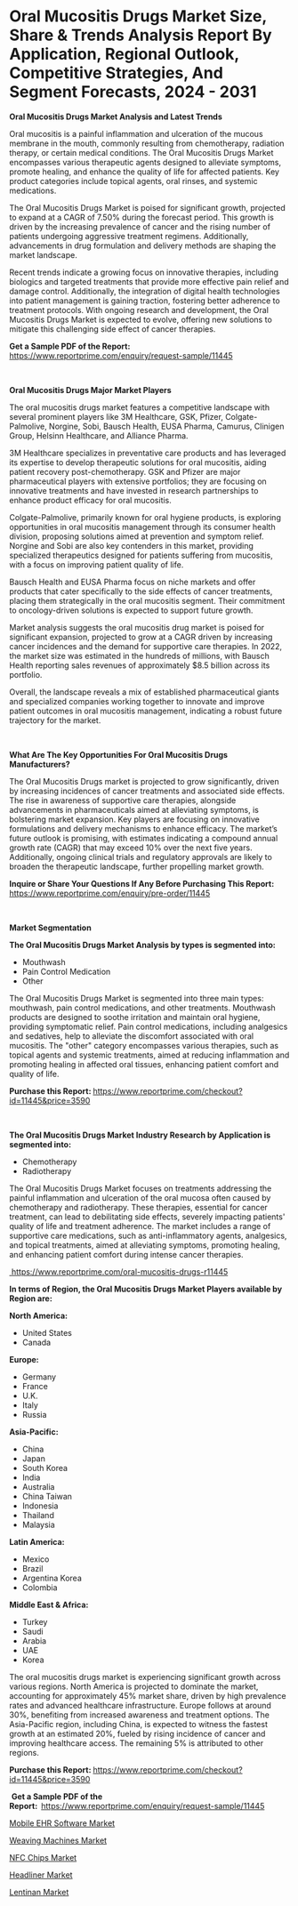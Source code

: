 <p><h1>Oral Mucositis Drugs Market Size, Share & Trends Analysis Report By Application, Regional Outlook, Competitive Strategies, And Segment Forecasts, 2024 - 2031</h1></p><p><strong>Oral Mucositis Drugs Market Analysis and Latest Trends</strong></p>
<p><p>Oral mucositis is a painful inflammation and ulceration of the mucous membrane in the mouth, commonly resulting from chemotherapy, radiation therapy, or certain medical conditions. The Oral Mucositis Drugs Market encompasses various therapeutic agents designed to alleviate symptoms, promote healing, and enhance the quality of life for affected patients. Key product categories include topical agents, oral rinses, and systemic medications.</p><p>The Oral Mucositis Drugs Market is poised for significant growth, projected to expand at a CAGR of 7.50% during the forecast period. This growth is driven by the increasing prevalence of cancer and the rising number of patients undergoing aggressive treatment regimens. Additionally, advancements in drug formulation and delivery methods are shaping the market landscape. </p><p>Recent trends indicate a growing focus on innovative therapies, including biologics and targeted treatments that provide more effective pain relief and damage control. Additionally, the integration of digital health technologies into patient management is gaining traction, fostering better adherence to treatment protocols. With ongoing research and development, the Oral Mucositis Drugs Market is expected to evolve, offering new solutions to mitigate this challenging side effect of cancer therapies.</p></p>
<p><strong>Get a Sample PDF of the Report:&nbsp;</strong> <a href="https://www.reportprime.com/enquiry/request-sample/11445?utm_campaign=1140&utm_medium=2&utm_source=Github&utm_content=ia&utm_term=02122024&utm_id=oral-mucositis-drugs">https://www.reportprime.com/enquiry/request-sample/11445</a></p>
<p>&nbsp;</p>
<p><strong>Oral Mucositis Drugs Major Market Players</strong></p>
<p><p>The oral mucositis drugs market features a competitive landscape with several prominent players like 3M Healthcare, GSK, Pfizer, Colgate-Palmolive, Norgine, Sobi, Bausch Health, EUSA Pharma, Camurus, Clinigen Group, Helsinn Healthcare, and Alliance Pharma. </p><p>3M Healthcare specializes in preventative care products and has leveraged its expertise to develop therapeutic solutions for oral mucositis, aiding patient recovery post-chemotherapy. GSK and Pfizer are major pharmaceutical players with extensive portfolios; they are focusing on innovative treatments and have invested in research partnerships to enhance product efficacy for oral mucositis.</p><p>Colgate-Palmolive, primarily known for oral hygiene products, is exploring opportunities in oral mucositis management through its consumer health division, proposing solutions aimed at prevention and symptom relief. Norgine and Sobi are also key contenders in this market, providing specialized therapeutics designed for patients suffering from mucositis, with a focus on improving patient quality of life.</p><p>Bausch Health and EUSA Pharma focus on niche markets and offer products that cater specifically to the side effects of cancer treatments, placing them strategically in the oral mucositis segment. Their commitment to oncology-driven solutions is expected to support future growth. </p><p>Market analysis suggests the oral mucositis drug market is poised for significant expansion, projected to grow at a CAGR driven by increasing cancer incidences and the demand for supportive care therapies. In 2022, the market size was estimated in the hundreds of millions, with Bausch Health reporting sales revenues of approximately $8.5 billion across its portfolio.</p><p>Overall, the landscape reveals a mix of established pharmaceutical giants and specialized companies working together to innovate and improve patient outcomes in oral mucositis management, indicating a robust future trajectory for the market.</p></p>
<p>&nbsp;</p>
<p><strong>What Are The Key Opportunities For Oral Mucositis Drugs Manufacturers?</strong></p>
<p><p>The Oral Mucositis Drugs market is projected to grow significantly, driven by increasing incidences of cancer treatments and associated side effects. The rise in awareness of supportive care therapies, alongside advancements in pharmaceuticals aimed at alleviating symptoms, is bolstering market expansion. Key players are focusing on innovative formulations and delivery mechanisms to enhance efficacy. The market’s future outlook is promising, with estimates indicating a compound annual growth rate (CAGR) that may exceed 10% over the next five years. Additionally, ongoing clinical trials and regulatory approvals are likely to broaden the therapeutic landscape, further propelling market growth.</p></p>
<p><strong>Inquire or Share Your Questions If Any Before Purchasing This Report:</strong> <a href="https://www.reportprime.com/enquiry/pre-order/11445?utm_campaign=1140&utm_medium=2&utm_source=Github&utm_content=ia&utm_term=02122024&utm_id=oral-mucositis-drugs">https://www.reportprime.com/enquiry/pre-order/11445</a></p>
<p>&nbsp;</p>
<p><strong>Market Segmentation</strong></p>
<p><strong>The Oral Mucositis Drugs Market Analysis by types is segmented into:</strong></p>
<p><ul><li>Mouthwash</li><li>Pain Control Medication</li><li>Other</li></ul></p>
<p><p>The Oral Mucositis Drugs Market is segmented into three main types: mouthwash, pain control medications, and other treatments. Mouthwash products are designed to soothe irritation and maintain oral hygiene, providing symptomatic relief. Pain control medications, including analgesics and sedatives, help to alleviate the discomfort associated with oral mucositis. The "other" category encompasses various therapies, such as topical agents and systemic treatments, aimed at reducing inflammation and promoting healing in affected oral tissues, enhancing patient comfort and quality of life.</p></p>
<p><strong>Purchase this Report:&nbsp;</strong><a href="https://www.reportprime.com/checkout?id=11445&price=3590&utm_campaign=1140&utm_medium=2&utm_source=Github&utm_content=ia&utm_term=02122024&utm_id=oral-mucositis-drugs">https://www.reportprime.com/checkout?id=11445&price=3590</a></p>
<p>&nbsp;</p>
<p><strong>The Oral Mucositis Drugs Market Industry Research by Application is segmented into:</strong></p>
<p><ul><li>Chemotherapy</li><li>Radiotherapy</li></ul></p>
<p><p>The Oral Mucositis Drugs Market focuses on treatments addressing the painful inflammation and ulceration of the oral mucosa often caused by chemotherapy and radiotherapy. These therapies, essential for cancer treatment, can lead to debilitating side effects, severely impacting patients' quality of life and treatment adherence. The market includes a range of supportive care medications, such as anti-inflammatory agents, analgesics, and topical treatments, aimed at alleviating symptoms, promoting healing, and enhancing patient comfort during intense cancer therapies.</p></p>
<p><a href="https://www.reportprime.com/oral-mucositis-drugs-r11445?utm_campaign=1140&utm_medium=2&utm_source=Github&utm_content=ia&utm_term=02122024&utm_id=oral-mucositis-drugs">&nbsp;https://www.reportprime.com/oral-mucositis-drugs-r11445</a></p>
<p><strong>In terms of Region, the Oral Mucositis Drugs Market Players available by Region are:</strong></p>
<p>
    <p> <strong> North America: </strong>
        <ul>
            <li>United States</li>
            <li>Canada</li>
        </ul>
        </p> 
    <p> <strong> Europe: </strong>
        <ul>
            <li>Germany</li>
            <li>France</li>
            <li>U.K.</li>
            <li>Italy</li>
            <li>Russia</li>
        </ul>
        </p> 
    <p> <strong> Asia-Pacific: </strong>
        <ul>
            <li>China</li>
            <li>Japan</li>
            <li>South Korea</li>
            <li>India</li>
            <li>Australia</li>
            <li>China Taiwan</li>
            <li>Indonesia</li>
            <li>Thailand</li>
            <li>Malaysia</li>
        </ul>
        </p> 
    <p> <strong> Latin America: </strong>
        <ul>
            <li>Mexico</li>
            <li>Brazil</li>
            <li>Argentina Korea</li>
            <li>Colombia</li>
        </ul>
        </p> 
    <p> <strong> Middle East & Africa: </strong>
        <ul>
            <li>Turkey</li>
            <li>Saudi</li>
            <li>Arabia</li>
            <li>UAE</li>
            <li>Korea</li>
        </ul>
    </p>
    </p>
<p><p>The oral mucositis drugs market is experiencing significant growth across various regions. North America is projected to dominate the market, accounting for approximately 45% market share, driven by high prevalence rates and advanced healthcare infrastructure. Europe follows at around 30%, benefiting from increased awareness and treatment options. The Asia-Pacific region, including China, is expected to witness the fastest growth at an estimated 20%, fueled by rising incidence of cancer and improving healthcare access. The remaining 5% is attributed to other regions.</p></p>
<p><strong>Purchase this Report: </strong><a href="https://www.reportprime.com/checkout?id=11445&price=3590&utm_campaign=1140&utm_medium=2&utm_source=Github&utm_content=ia&utm_term=02122024&utm_id=oral-mucositis-drugs">https://www.reportprime.com/checkout?id=11445&price=3590</a></p>
<p>&nbsp;<strong>Get a Sample PDF of the Report:&nbsp;&nbsp;</strong><a href="https://www.reportprime.com/enquiry/request-sample/11445?utm_campaign=1140&utm_medium=2&utm_source=Github&utm_content=ia&utm_term=02122024&utm_id=oral-mucositis-drugs">https://www.reportprime.com/enquiry/request-sample/11445</a></p>
<p><strong></strong></p>
<p><p><a href="https://issuu.com/reportprime-2/docs/mobile-ehr-software-market-size-2030.pptx?utm_campaign=1140&utm_medium=2&utm_source=Github&utm_content=ia&utm_term=02122024&utm_id=oral-mucositis-drugs">Mobile EHR Software Market</a></p><p><a href="https://www.linkedin.com/pulse/revenue-demand-weaving-machines-market-expected-grow-101-mhknf?utm_campaign=1140&utm_medium=2&utm_source=Github&utm_content=ia&utm_term=02122024&utm_id=oral-mucositis-drugs">Weaving Machines Market</a></p><p><a href="https://www.linkedin.com/pulse/nfc-chips-ecosystem-mapping-innovation-value-chains-2024-2031-2zpmf?utm_campaign=1140&utm_medium=2&utm_source=Github&utm_content=ia&utm_term=02122024&utm_id=oral-mucositis-drugs">NFC Chips Market</a></p><p><a href="https://issuu.com/reportprime-2/docs/headliner-market-size-2030.pptx?utm_campaign=1140&utm_medium=2&utm_source=Github&utm_content=ia&utm_term=02122024&utm_id=oral-mucositis-drugs">Headliner Market</a></p><p><a href="https://github.com/AKSHATREPORTPRIME/Market-Research-Report-List-6/blob/main/lentinan-market.md?utm_campaign=1140&utm_medium=2&utm_source=Github&utm_content=ia&utm_term=02122024&utm_id=oral-mucositis-drugs">Lentinan Market</a></p></p>
